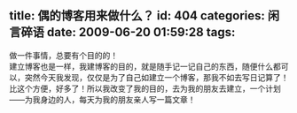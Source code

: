 title: 偶的博客用来做什么？
id: 404
categories: 闲言碎语
date: 2009-06-20 01:59:28
tags:
---

做一件事情，总要有个目的的！
</br>建立博客也是一样，我建博客的目的，就是随手记一记自己的东西，随便什么都可以，突然今天我发现，仅仅是为了自己如建立一个博客，那我不如去写日记算了！比这个方便，好多了！所以我改变了我的目的，去为我的朋友去建立，一个计划——为我身边的人，每天为我的朋友亲人写一篇文章！
